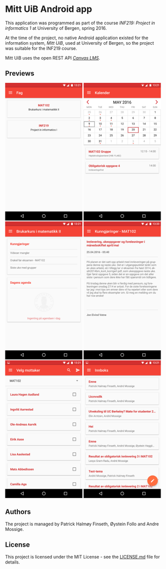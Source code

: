 # Mitt UiB Android app
This application was programmed as part of the course <i>INF219: Project in informatics 1</i> at University of Bergen, spring 2016.

At the time of the project, no native Android application existed for the information system, <i>Mitt UiB</i>, used at University of Bergen, so the project was suitable for the INF219 course.

Mitt UiB uses the open REST API [<i>Canvas LMS</i>](https://canvas.instructure.com/doc/api/index.html).

## Previews
<img src="previews/1.png" alt="Drawing" width="250"/>
<img src="previews/2.png" alt="Drawing" width="250"/>
<img src="previews/3.png" alt="Drawing" width="250"/>
<img src="previews/4.png" alt="Drawing" width="250"/>
<img src="previews/5.png" alt="Drawing" width="250"/>
<img src="previews/6.png" alt="Drawing" width="250"/>

## Authors
The project is managed by Patrick Halmøy Finseth, Øystein Follo and Andre Mossige.

## License
This project is licensed under the MIT License - see the [LICENSE.md](LICENSE.md) file for details.
